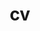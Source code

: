 ---
layout: cv
permalink: /cv/
title: cv
nav: true
nav_order: 5
cv_pdf: CV_AtsukiKotani.pdf
description: Please download my cv from the right botton.
toc:
  sidebar: left
---